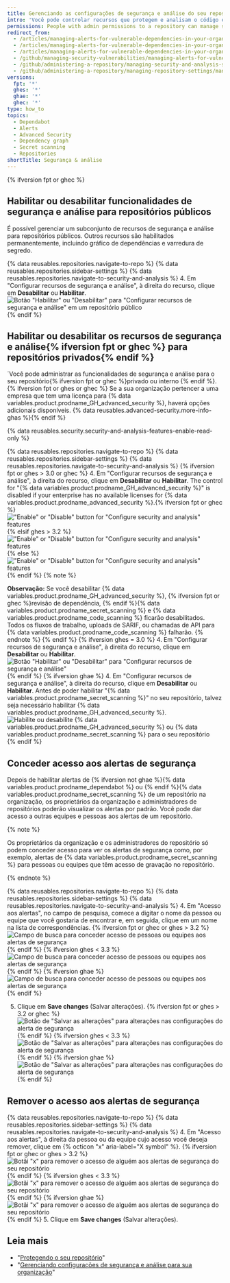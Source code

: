 ```yaml
---
title: Gerenciando as configurações de segurança e análise do seu repositório
intro: 'Você pode controlar recursos que protegem e analisam o código em seu projeto no {% data variables.product.prodname_dotcom %}.'
permissions: People with admin permissions to a repository can manage security and analysis settings for the repository.
redirect_from:
  - /articles/managing-alerts-for-vulnerable-dependencies-in-your-organization-s-repositories/
  - /articles/managing-alerts-for-vulnerable-dependencies-in-your-organizations-repositories/
  - /articles/managing-alerts-for-vulnerable-dependencies-in-your-organization
  - /github/managing-security-vulnerabilities/managing-alerts-for-vulnerable-dependencies-in-your-organization
  - /github/administering-a-repository/managing-security-and-analysis-settings-for-your-repository
  - /github/administering-a-repository/managing-repository-settings/managing-security-and-analysis-settings-for-your-repository
versions:
  fpt: '*'
  ghes: '*'
  ghae: '*'
  ghec: '*'
type: how_to
topics:
  - Dependabot
  - Alerts
  - Advanced Security
  - Dependency graph
  - Secret scanning
  - Repositories
shortTitle: Segurança & análise
---
```


{% ifversion fpt or ghec %}
## Habilitar ou desabilitar funcionalidades de segurança e análise para repositórios públicos

É possível gerenciar um subconjunto de recursos de segurança e análise para repositórios públicos. Outros recursos são habilitados permanentemente, incluindo gráfico de dependências e varredura de segredo.

{% data reusables.repositories.navigate-to-repo %}
{% data reusables.repositories.sidebar-settings %}
{% data reusables.repositories.navigate-to-security-and-analysis %}
4. Em "Configurar recursos de segurança e análise", à direita do recurso, clique em **Desabilitar** ou **Habilitar**. ![Botão "Habilitar" ou "Desabilitar" para "Configurar recursos de segurança e análise" em um repositório público](/assets/images/help/repository/security-and-analysis-disable-or-enable-dotcom-public.png)
{% endif %}

## Habilitar ou desabilitar os recursos de segurança e análise{% ifversion fpt or ghec %} para repositórios privados{% endif %}

´Você pode administrar as funcionalidades de segurança e análise para o seu repositório{% ifversion fpt or ghec %}privado ou interno {% endif %}.{% ifversion fpt or ghes or ghec %} Se a sua organização pertencer a uma empresa que tem uma licença para {% data variables.product.prodname_GH_advanced_security %}, haverá opções adicionais disponíveis. {% data reusables.advanced-security.more-info-ghas %}{% endif %}

{% data reusables.security.security-and-analysis-features-enable-read-only %}

{% data reusables.repositories.navigate-to-repo %}
{% data reusables.repositories.sidebar-settings %}
{% data reusables.repositories.navigate-to-security-and-analysis %}
{% ifversion fpt or ghes > 3.0 or ghec %}
4. Em "Configurar recursos de segurança e análise", à direita do recurso, clique em **Desabilitar** ou **Habilitar**. The control for "{% data variables.product.prodname_GH_advanced_security %}" is disabled if your enterprise has no available licenses for {% data variables.product.prodname_advanced_security %}.{% ifversion fpt or ghec %} !["Enable" or "Disable" button for "Configure security and analysis" features](/assets/images/help/repository/security-and-analysis-disable-or-enable-dotcom-private.png){% elsif ghes > 3.2 %}
!["Enable" or "Disable" button for "Configure security and analysis" features](/assets/images/enterprise/3.3/repository/security-and-analysis-disable-or-enable-ghes.png){% else %}
!["Enable" or "Disable" button for "Configure security and analysis" features](/assets/images/enterprise/3.1/help/repository/security-and-analysis-disable-or-enable-ghes.png){% endif %}
  {% note %}

  **Observação:** Se você desabilitar {% data variables.product.prodname_GH_advanced_security %}, {% ifversion fpt or ghec %}revisão de dependência, {% endif %}{% data variables.product.prodname_secret_scanning %} e {% data variables.product.prodname_code_scanning %} ficarão desabilitados. Todos os fluxos de trabalho, uploads de SARIF, ou chamadas de API para {% data variables.product.prodname_code_scanning %} falharão.
  {% endnote %}
  {% endif %}
  {% ifversion ghes = 3.0 %}
4. Em "Configurar recursos de segurança e análise", à direita do recurso, clique em **Desabilitar** ou **Habilitar**. ![Botão "Habilitar" ou "Desabilitar" para "Configurar recursos de segurança e análise" ](/assets/images/help/repository/security-and-analysis-disable-or-enable-ghe.png)
  {% endif %}
  {% ifversion ghae %}
4. Em "Configurar recursos de segurança e análise", à direita do recurso, clique em **Desabilitar** ou **Habilitar**. Antes de poder habilitar "{% data variables.product.prodname_secret_scanning %}" no seu repositório, talvez seja necessário habilitar {% data variables.product.prodname_GH_advanced_security %}. ![Habilite ou desabilite {% data variables.product.prodname_GH_advanced_security %} ou {% data variables.product.prodname_secret_scanning %} para o seu repositório](/assets/images/enterprise/github-ae/repository/enable-ghas-secret-scanning-ghae.png)
  {% endif %}

## Conceder acesso aos alertas de segurança

Depois de habilitar alertas de {% ifversion not ghae %}{% data variables.product.prodname_dependabot %} ou {% endif %}{% data variables.product.prodname_secret_scanning %} de um repositório na organização, os proprietários da organização e administradores de repositórios poderão visualizar os alertas por padrão. Você pode dar acesso a outras equipes e pessoas aos alertas de um repositório.

{% note %}

Os proprietários da organização e os administradores do repositório só podem conceder acesso para ver os alertas de segurança como, por exemplo, alertas de {% data variables.product.prodname_secret_scanning %} para pessoas ou equipes que têm acesso de gravação no repositório.

{% endnote %}

{% data reusables.repositories.navigate-to-repo %}
{% data reusables.repositories.sidebar-settings %}
{% data reusables.repositories.navigate-to-security-and-analysis %}
4. Em "Acesso aos alertas", no campo de pesquisa, comece a digitar o nome da pessoa ou equipe que você gostaria de encontrar e, em seguida, clique em um nome na lista de correspondências.
   {% ifversion fpt or ghec or ghes > 3.2 %}
   ![Campo de busca para conceder acesso de pessoas ou equipes aos alertas de segurança](/assets/images/help/repository/security-and-analysis-security-alerts-person-or-team-search.png)
   {% endif %}
   {% ifversion ghes < 3.3 %}
   ![Campo de busca para conceder acesso de pessoas ou equipes aos alertas de segurança](/assets/images/enterprise/3.2/repository/security-and-analysis-security-alerts-person-or-team-search.png)
   {% endif %}
   {% ifversion ghae %}
   ![Campo de busca para conceder acesso de pessoas ou equipes aos alertas de segurança](/assets/images/enterprise/github-ae/repository/security-and-analysis-security-alerts-person-or-team-search-ghae.png)
   {% endif %}

5. Clique em **Save changes** (Salvar alterações).
   {% ifversion fpt or ghes > 3.2 or ghec %}
   ![Botão de "Salvar as alterações" para alterações nas configurações do alerta de segurança](/assets/images/help/repository/security-and-analysis-security-alerts-save-changes.png)
   {% endif %}
   {% ifversion ghes < 3.3 %}
   ![Botão de "Salvar as alterações" para alterações nas configurações do alerta de segurança](/assets/images/enterprise/3.2/repository/security-and-analysis-security-alerts-save-changes.png)
   {% endif %}
   {% ifversion ghae %}
   ![Botão de "Salvar as alterações" para alterações nas configurações do alerta de segurança](/assets/images/enterprise/github-ae/repository/security-and-analysis-security-alerts-save-changes-ghae.png)
   {% endif %}

## Remover o acesso aos alertas de segurança

{% data reusables.repositories.navigate-to-repo %}
{% data reusables.repositories.sidebar-settings %}
{% data reusables.repositories.navigate-to-security-and-analysis %}
4. Em "Acesso aos alertas", à direita da pessoa ou da equipe cujo acesso você deseja remover, clique em {% octicon "x" aria-label="X symbol" %}.
   {% ifversion fpt or ghec or ghes > 3.2 %}
   ![Botãi "x" para remover o acesso de alguém aos alertas de segurança do seu repositório](/assets/images/help/repository/security-and-analysis-security-alerts-username-x.png)
   {% endif %}
   {% ifversion ghes < 3.3 %}
   ![Botãi "x" para remover o acesso de alguém aos alertas de segurança do seu repositório](/assets/images/enterprise/3.2/repository/security-and-analysis-security-alerts-username-x.png)
   {% endif %}
   {% ifversion ghae %}
   ![Botãi "x" para remover o acesso de alguém aos alertas de segurança do seu repositório](/assets/images/enterprise/github-ae/repository/security-and-analysis-security-alerts-username-x-ghae.png)
   {% endif %}
  5. Clique em **Save changes** (Salvar alterações).

## Leia mais

- "[Protegendo o seu repositório](/code-security/getting-started/securing-your-repository)"
- "[Gerenciando configurações de segurança e análise para sua organização](/organizations/keeping-your-organization-secure/managing-security-and-analysis-settings-for-your-organization)"
